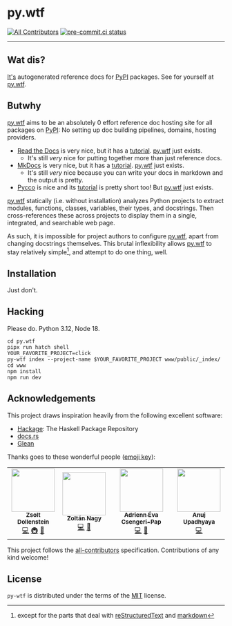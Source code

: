 # py.wtf

[![All Contributors][contributors-badge]](#acknowledgements)
[![pre-commit.ci status](https://results.pre-commit.ci/badge/github/zsol/py.wtf/main.svg)](https://results.pre-commit.ci/latest/github/zsol/py.wtf/main)

---

## Wat dis?

[It's](https://py.wtf) autogenerated reference docs for [PyPI](https://pypi.org)
packages. See for yourself at [py.wtf](https://py.wtf).

## Butwhy

[py.wtf](https://py.wtf) aims to be an absolutely 0 effort reference doc hosting site
for all packages on [PyPI](https://pypi.org): No setting up doc building pipelines,
domains, hosting providers.

- [Read the Docs](https://readthedocs.org) is very nice, but it has a
  [tutorial](https://docs.readthedocs.io/en/stable/tutorial/). [py.wtf](https://py.wtf)
  just exists.
  - It's still _very_ nice for putting together more than just reference docs.
- [MkDocs](https://www.mkdocs.org/getting-started/) is very nice, but it has a
  [tutorial](https://www.mkdocs.org/getting-started/). [py.wtf](https://py.wtf) just
  exists.
  - It's still _very_ nice because you can write your docs in markdown and the output is
    pretty.
- [Pycco](https://pycco-docs.github.io/pycco/) is nice and its
  [tutorial](https://pycco-docs.github.io/pycco/) is pretty short too! But
  [py.wtf](https://py.wtf) just exists.

[py.wtf](https://py.wtf) statically (i.e. without installation) analyzes Python projects
to extract modules, functions, classes, variables, their types, and docstrings. Then
cross-references these across projects to display them in a single, integrated, and
searchable web page.

As such, it is impossible for project authors to configure [py.wtf](https://py.wtf),
apart from changing docstrings themselves. This brutal inflexibility allows
[py.wtf](https://py.wtf) to stay relatively simple[^1], and attempt to do one thing,
well.

[^1]:
    except for the parts that deal with
    [reStructuredText](https://docutils.sourceforge.io/rst.html) and
    [markdown](https://en.wikipedia.org/wiki/Markdown)

## Installation

Just don't.

## Hacking

Please do. Python 3.12, Node 18.

```shell
cd py.wtf
pipx run hatch shell
YOUR_FAVORITE_PROJECT=click
py-wtf index --project-name $YOUR_FAVORITE_PROJECT www/public/_index/
cd www
npm install
npm run dev
```

## Acknowledgements

This project draws inspiration heavily from the following excellent software:

- [Hackage](https://hackage.haskell.org/): The Haskell Package Repository
- [docs.rs](https://docs.rs/about)
- [Glean](https://glean.software/)

Thanks goes to these wonderful people ([emoji key](https://allcontributors.org/docs/en/emoji-key)):

<!-- ALL-CONTRIBUTORS-LIST:START - Do not remove or modify this section -->
<!-- prettier-ignore-start -->
<!-- markdownlint-disable -->
<table>
  <tr>
    <td align="center"><a href="https://github.com/zsol"><img src="https://avatars.githubusercontent.com/u/66740?v=4?s=100" width="100px;" alt=""/><br /><sub><b>Zsolt Dollenstein</b></sub></a><br /><a href="https://github.com/zsol/py.wtf/commits?author=zsol" title="Code">💻</a> <a href="#infra-zsol" title="Infrastructure (Hosting, Build-Tools, etc)">🚇</a> <a href="#design-zsol" title="Design">🎨</a></td>
    <td align="center"><a href="https://abesto.net/"><img src="https://avatars.githubusercontent.com/u/59982?v=4?s=100" width="100px;" alt=""/><br /><sub><b>Zoltán Nagy</b></sub></a><br /><a href="https://github.com/zsol/py.wtf/commits?author=abesto" title="Code">💻</a> <a href="#design-abesto" title="Design">🎨</a></td>
    <td align="center"><a href="https://github.com/anathien"><img src="https://avatars.githubusercontent.com/u/619826?v=4?s=100" width="100px;" alt=""/><br /><sub><b>Adrienn Éva Csengeri-Pap</b></sub></a><br /><a href="https://github.com/zsol/py.wtf/commits?author=anathien" title="Code">💻</a> <a href="#design-anathien" title="Design">🎨</a></td>
    <td align="center"><a href="https://github.com/anuj98"><img src="https://avatars.githubusercontent.com/u/30874550?v=4?s=100" width="100px;" alt=""/><br /><sub><b>Anuj Upadhyaya</b></sub></a><br /><a href="https://github.com/zsol/py.wtf/commits?author=anuj98" title="Code">💻</a></td>
  </tr>
</table>

<!-- markdownlint-restore -->
<!-- prettier-ignore-end -->

<!-- ALL-CONTRIBUTORS-LIST:END -->

This project follows the [all-contributors](https://github.com/all-contributors/all-contributors) specification. Contributions of any kind welcome!

<!-- prettier-ignore-start -->
<!-- markdownlint-disable -->
<!-- ALL-CONTRIBUTORS-BADGE:START - Do not remove or modify this section -->
[contributors-badge]: https://img.shields.io/badge/all_contributors-4-orange.svg
<!-- ALL-CONTRIBUTORS-BADGE:END -->
<!-- markdownlint-restore -->
<!-- prettier-ignore-end -->

## License

`py-wtf` is distributed under the terms of the [MIT](https://spdx.org/licenses/MIT.html) license.
